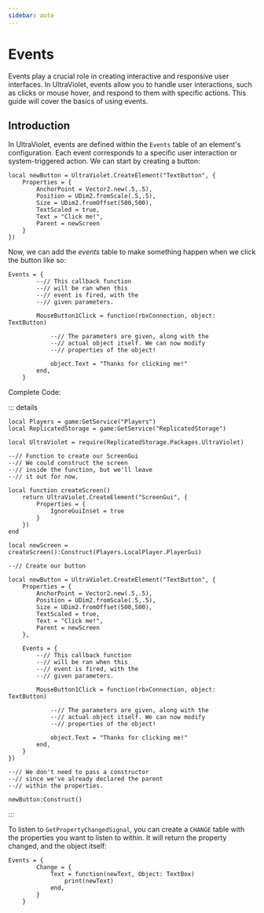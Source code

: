 ```yaml
---
sidebar: auto
---
```


# Events

Events play a crucial role in creating interactive and responsive user interfaces. In UltraViolet, events allow you to handle user interactions, such as clicks or mouse hover, and respond to them with specific actions. This guide will cover the basics of using events.

## Introduction

In UltraViolet, events are defined within the `Events` table of an element's configuration. Each event corresponds to a specific user interaction or system-triggered action. We can start by creating a button:

```lua:line-numbers
local newButton = UltraViolet.CreateElement("TextButton", {
	Properties = {
		AnchorPoint = Vector2.new(.5,.5),
		Position = UDim2.fromScale(.5,.5),
		Size = UDim2.fromOffset(500,500),
		TextScaled = true,
		Text = "Click me!",
		Parent = newScreen
	}
})
```

Now, we can add the *events* table to make something happen when we click the button like so:

```lua:line-numbers
Events = {
		--// This callback function
		--// will be ran when this 
		--// event is fired, with the
		--// given parameters.
		
		MouseButton1Click = function(rbxConnection, object: TextButton)
			
			--// The parameters are given, along with the 
			--// actual object itself. We can now modify
			--// properties of the object!
			
			object.Text = "Thanks for clicking me!"
		end,
	}
```
Complete Code:

::: details
```lua:line-numbers
local Players = game:GetService("Players")
local ReplicatedStorage = game:GetService("ReplicatedStorage")

local UltraViolet = require(ReplicatedStorage.Packages.UltraViolet)

--// Function to create our ScreenGui
--// We could construct the screen 
--// inside the function, but we'll leave
--// it out for now.

local function createScreen()
	return UltraViolet.CreateElement("ScreenGui", {
		Properties = {
			IgnoreGuiInset = true
		}
	})
end

local newScreen = createScreen():Construct(Players.LocalPlayer.PlayerGui)

--// Create our button

local newButton = UltraViolet.CreateElement("TextButton", {
	Properties = {
		AnchorPoint = Vector2.new(.5,.5),
		Position = UDim2.fromScale(.5,.5),
		Size = UDim2.fromOffset(500,500),
		TextScaled = true,
		Text = "Click me!",
		Parent = newScreen
	},
	
	Events = {
		--// This callback function
		--// will be ran when this 
		--// event is fired, with the
		--// given parameters.
		
		MouseButton1Click = function(rbxConnection, object: TextButton)
			
			--// The parameters are given, along with the 
			--// actual object itself. We can now modify
			--// properties of the object!
			
			object.Text = "Thanks for clicking me!"
		end,
	}
})

--// We don't need to pass a constructor
--// since we've already declared the parent
--// within the properties.

newButton:Construct()
```
:::

To listen to `GetPropertyChangedSignal`, you can create a `CHANGE` table with the properties you want to listen to within. It will return the property changed, and the object itself:

```lua:line-numbers
Events = {
		Change = {
			Text = function(newText, Object: TextBox)
				print(newText)
			end,
		}
	}
```